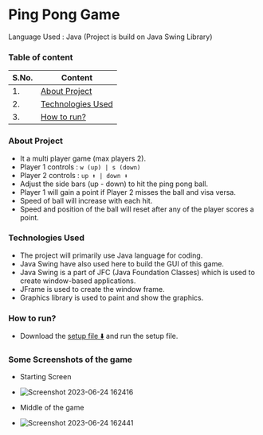 # Ping Pong Game

Language Used : Java (Project is build on Java Swing Library)

### Table of content

| S.No. | Content                                 |
| ----- | --------------------------------------- |
| 1.    | [About Project](#about-project)         |
| 2.    | [Technologies Used](#technologies-used) |
| 3.    | [How to run?](#how-to-run)              |

### About Project

- It a multi player game (max players 2).
- Player 1 controls : `w (up) | s (down)`
- Player 2 controls : `up ⬆️ | down ⬇️`
- Adjust the side bars (up - down) to hit the ping pong ball.
- Player 1 will gain a point if Player 2 misses the ball and visa versa.
- Speed of ball will increase with each hit.
- Speed and position of the ball will reset after any of the player scores a point.

### Technologies Used

- The project will primarily use Java language for coding.
- Java Swing have also used here to build the GUI of this game.
- Java Swing is a part of JFC (Java Foundation Classes) which is used to create window-based applications.
- JFrame is used to create the window frame.
- Graphics library is used to paint and show the graphics.

### How to run?

- Download the [ setup file ⬇️](https://github.com/meetgovindbajaj/Ping-Pong-Game/blob/main/setup.exe) and run the setup file.

### Some Screenshots of the game

- Starting Screen
- ![Screenshot 2023-06-24 162416](https://github.com/meetgovindbajaj/PingPong-Game/assets/117599205/2ee9202a-ed2f-432b-9da2-1107ed8cbb3d)

- Middle of the game
- ![Screenshot 2023-06-24 162441](https://github.com/meetgovindbajaj/PingPong-Game/assets/117599205/0a4e47fd-88ef-46c4-9036-35de37373e04)
